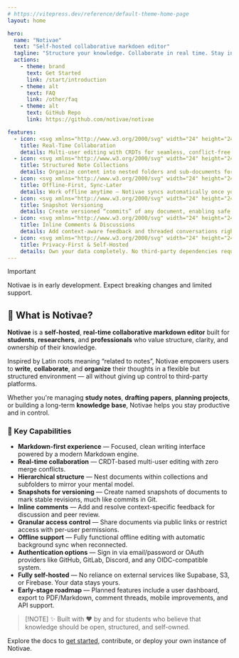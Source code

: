 ```yaml
---
# https://vitepress.dev/reference/default-theme-home-page
layout: home

hero:
  name: "Notivae"
  text: "Self-hosted collaborative markdoen editor"
  tagline: "Structure your knowledge. Collaborate in real time. Stay in control"
  actions:
    - theme: brand
      text: Get Started
      link: /start/introduction
    - theme: alt
      text: FAQ
      link: /other/faq
    - theme: alt
      text: GitHub Repo
      link: https://github.com/notivae/notivae

features:
  - icon: <svg xmlns="http://www.w3.org/2000/svg" width="24" height="24" viewBox="0 0 24 24" fill="none" stroke="currentColor" stroke-width="2" stroke-linecap="round" stroke-linejoin="round" class="lucide lucide-users-icon lucide-users"><path d="M16 21v-2a4 4 0 0 0-4-4H6a4 4 0 0 0-4 4v2"/><path d="M16 3.128a4 4 0 0 1 0 7.744"/><path d="M22 21v-2a4 4 0 0 0-3-3.87"/><circle cx="9" cy="7" r="4"/></svg>
    title: Real-Time Collaboration
    details: Multi-user editing with CRDTs for seamless, conflict-free collaboration.
  - icon: <svg xmlns="http://www.w3.org/2000/svg" width="24" height="24" viewBox="0 0 24 24" fill="none" stroke="currentColor" stroke-width="2" stroke-linecap="round" stroke-linejoin="round" class="lucide lucide-folder-tree-icon lucide-folder-tree"><path d="M20 10a1 1 0 0 0 1-1V6a1 1 0 0 0-1-1h-2.5a1 1 0 0 1-.8-.4l-.9-1.2A1 1 0 0 0 15 3h-2a1 1 0 0 0-1 1v5a1 1 0 0 0 1 1Z"/><path d="M20 21a1 1 0 0 0 1-1v-3a1 1 0 0 0-1-1h-2.9a1 1 0 0 1-.88-.55l-.42-.85a1 1 0 0 0-.92-.6H13a1 1 0 0 0-1 1v5a1 1 0 0 0 1 1Z"/><path d="M3 5a2 2 0 0 0 2 2h3"/><path d="M3 3v13a2 2 0 0 0 2 2h3"/></svg>
    title: Structured Note Collections
    details: Organize content into nested folders and sub-documents for deep knowledge systems.
  - icon: <svg xmlns="http://www.w3.org/2000/svg" width="24" height="24" viewBox="0 0 24 24" fill="none" stroke="currentColor" stroke-width="2" stroke-linecap="round" stroke-linejoin="round" class="lucide lucide-wifi-off-icon lucide-wifi-off"><path d="M12 20h.01"/><path d="M8.5 16.429a5 5 0 0 1 7 0"/><path d="M5 12.859a10 10 0 0 1 5.17-2.69"/><path d="M19 12.859a10 10 0 0 0-2.007-1.523"/><path d="M2 8.82a15 15 0 0 1 4.177-2.643"/><path d="M22 8.82a15 15 0 0 0-11.288-3.764"/><path d="m2 2 20 20"/></svg>
    title: Offline-First, Sync-Later
    details: Work offline anytime — Notivae syncs automatically once you're back online.
  - icon: <svg xmlns="http://www.w3.org/2000/svg" width="24" height="24" viewBox="0 0 24 24" fill="none" stroke="currentColor" stroke-width="2" stroke-linecap="round" stroke-linejoin="round" class="lucide lucide-history-icon lucide-history"><path d="M3 12a9 9 0 1 0 9-9 9.75 9.75 0 0 0-6.74 2.74L3 8"/><path d="M3 3v5h5"/><path d="M12 7v5l4 2"/></svg>
    title: Snapshot Versioning
    details: Create versioned “commits” of any document, enabling safe rollbacks and change tracking.
  - icon: <svg xmlns="http://www.w3.org/2000/svg" width="24" height="24" viewBox="0 0 24 24" fill="none" stroke="currentColor" stroke-width="2" stroke-linecap="round" stroke-linejoin="round" class="lucide lucide-message-circle-more-icon lucide-message-circle-more"><path d="M7.9 20A9 9 0 1 0 4 16.1L2 22Z"/><path d="M8 12h.01"/><path d="M12 12h.01"/><path d="M16 12h.01"/></svg>
    title: Inline Comments & Discussions
    details: Add context-aware feedback and threaded conversations right inside your documents.
  - icon: <svg xmlns="http://www.w3.org/2000/svg" width="24" height="24" viewBox="0 0 24 24" fill="none" stroke="currentColor" stroke-width="2" stroke-linecap="round" stroke-linejoin="round" class="lucide lucide-book-lock-icon lucide-book-lock"><path d="M18 6V4a2 2 0 1 0-4 0v2"/><path d="M20 15v6a1 1 0 0 1-1 1H6.5a1 1 0 0 1 0-5H20"/><path d="M4 19.5v-15A2.5 2.5 0 0 1 6.5 2H10"/><rect x="12" y="6" width="8" height="5" rx="1"/></svg>
    title: Privacy-First & Self-Hosted
    details: Own your data completely. No third-party dependencies required.
---
```


> [!IMPORTANT]
> Notivae is in early development. Expect breaking changes and limited support.

## 📖 What is Notivae?

**Notivae** is a **self-hosted**, **real-time collaborative markdown editor** built for **students**, **researchers**, and **professionals** who value structure, clarity, and ownership of their knowledge.

Inspired by Latin roots meaning “related to notes”, Notivae empowers users to **write**, **collaborate**, and **organize** their thoughts in a flexible but structured environment — all without giving up control to third-party platforms.

Whether you're managing **study notes**, **drafting papers**, **planning projects**, or building a long-term **knowledge base**, Notivae helps you stay productive and in control.

### 🧠 Key Capabilities

- **Markdown-first experience** — Focused, clean writing interface powered by a modern Markdown engine.
- **Real-time collaboration** — CRDT-based multi-user editing with zero merge conflicts.
- **Hierarchical structure** — Nest documents within collections and subfolders to mirror your mental model.
- **Snapshots for versioning** — Create named snapshots of documents to mark stable revisions, much like commits in Git.
- **Inline comments** — Add and resolve context-specific feedback for discussion and peer review.
- **Granular access control** — Share documents via public links or restrict access with per-user permissions.
- **Offline support** — Fully functional offline editing with automatic background sync when reconnected.
- **Authentication options** — Sign in via email/password or OAuth providers like GitHub, GitLab, Discord, and any OIDC-compatible system.
- **Fully self-hosted** — No reliance on external services like Supabase, S3, or Firebase. Your data stays yours.
- **Early-stage roadmap** — Planned features include a user dashboard, export to PDF/Markdown, comment threads, mobile improvements, and API support.

> [!NOTE] ✨ Built with ❤️ by and for students who believe that knowledge should be open, structured, and self-owned.

Explore the docs to [get started](start/introduction.md), contribute, or deploy your own instance of Notivae.
